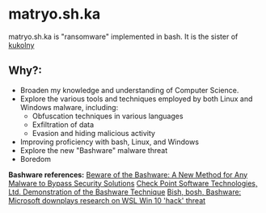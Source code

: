 # matryo.sh.ka
matryo.sh.ka is "ransomware" implemented in bash.
It is the sister of [kukolny](https://github.com/wilsonfisk/kukolny)

## Why?:
  * Broaden my knowledge and understanding of Computer Science.
  * Explore the various tools and techniques employed by both Linux and Windows malware, including:
    * Obfuscation techniques in various languages
	* Exfiltration of data
	* Evasion and hiding malicious activity
  * Improving proficiency with bash, Linux, and Windows
  * Explore the new "Bashware" malware threat
  * Boredom

**Bashware references:**
[Beware of the Bashware: A New Method for Any Malware to Bypass Security Solutions](https://blog.checkpoint.com/2017/09/11/beware-bashware-new-method-malware-bypass-security-solutions)
[Check Point Software Technologies, Ltd. Demonstration of the Bashware Technique](https://www.youtube.com/watch?v=fwEQFMbHIV8)
[Bish, bosh, Bashware: Microsoft downplays research on WSL Win 10 'hack' threat](https://www.theregister.co.uk/2017/09/12/microsoft_downplays_bashware_malware_threat/)
